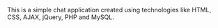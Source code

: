 This is a simple chat application created using technologies like HTML, CSS, AJAX, jQuery, PHP and MySQL.

